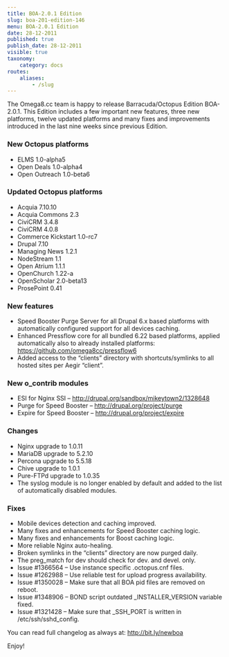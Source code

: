 ```yaml
---
title: BOA-2.0.1 Edition
slug: boa-201-edition-146
menu: BOA-2.0.1 Edition
date: 28-12-2011
published: true
publish_date: 28-12-2011
visible: true
taxonomy:
    category: docs
routes:
    aliases:
        - /slug
---
```


The Omega8.cc team is happy to release Barracuda/Octopus Edition BOA-2.0.1. This Edition includes a few important new features, three new platforms, twelve updated platforms and many fixes and improvements introduced in the last nine weeks since previous Edition.

### New Octopus platforms

 * ELMS 1.0-alpha5  
 * Open Deals 1.0-alpha4  
 * Open Outreach 1.0-beta6

### Updated Octopus platforms

 * Acquia 7.10.10  
 * Acquia Commons 2.3  
 * CiviCRM 3.4.8  
 * CiviCRM 4.0.8  
 * Commerce Kickstart 1.0-rc7  
 * Drupal 7.10  
 * Managing News 1.2.1  
 * NodeStream 1.1  
 * Open Atrium 1.1.1  
 * OpenChurch 1.22-a  
 * OpenScholar 2.0-beta13  
 * ProsePoint 0.41

### New features

 * Speed Booster Purge Server for all Drupal 6.x based platforms with automatically configured support for all devices caching.  
 * Enhanced Pressflow core for all bundled 6.22 based platforms, applied automatically also to already installed platforms: https://github.com/omega8cc/pressflow6  
 * Added access to the “clients” directory with shortcuts/symlinks to all hosted sites per Aegir “client”.

### New o\_contrib modules

 * ESI for Nginx SSI – http://drupal.org/sandbox/mikeytown2/1328648  
 * Purge for Speed Booster – http://drupal.org/project/purge  
 * Expire for Speed Booster – http://drupal.org/project/expire

### Changes

 * Nginx upgrade to 1.0.11  
 * MariaDB upgrade to 5.2.10  
 * Percona upgrade to 5.5.18  
 * Chive upgrade to 1.0.1  
 * Pure-FTPd upgrade to 1.0.35  
 * The syslog module is no longer enabled by default and added to the list of automatically disabled modules.

### Fixes

 * Mobile devices detection and caching improved.  
 * Many fixes and enhancements for Speed Booster caching logic.  
 * Many fixes and enhancements for Boost caching logic.  
 * More reliable Nginx auto-healing.  
 * Broken symlinks in the “clients” directory are now purged daily.  
 * The preg\_match for dev should check for dev. and devel. only.  
 * Issue #1366564 – Use instance specific .octopus.cnf files.  
 * Issue #1262988 – Use reliable test for upload progress availability.  
 * Issue #1350028 – Make sure that all BOA pid files are removed on reboot.  
 * Issue #1348906 – BOND script outdated \_INSTALLER\_VERSION variable fixed.  
 * Issue #1321428 – Make sure that \_SSH\_PORT is written in /etc/ssh/sshd\_config.

You can read full changelog as always at: http://bit.ly/newboa

Enjoy!